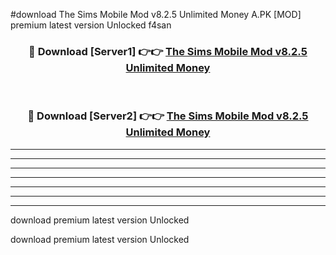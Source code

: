 #download The Sims Mobile Mod v8.2.5 Unlimited Money A.PK [MOD] premium latest version Unlocked f4san 



<div align="center">
<h3>🔴 Download [Server1] 👉👉 <a href="https://download1apk.web.app/">The Sims Mobile Mod v8.2.5 Unlimited Money</a></h3><br>

<h3>🔴 Download [Server2] 👉👉 <a href="https://download1apk.web.app/">The Sims Mobile Mod v8.2.5 Unlimited Money</a></h3>
</div>





----------------------------------------------------------

----------------------------------------------------------

----------------------------------------------------------

----------------------------------------------------------

----------------------------------------------------------

----------------------------------------------------------

----------------------------------------------------------

download premium latest version Unlocked

download premium latest version Unlocked
